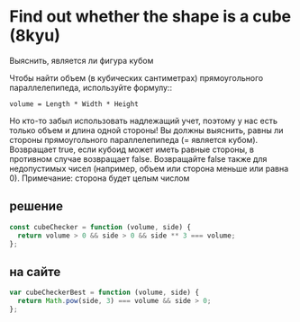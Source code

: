 # Find out whether the shape is a cube (8kyu)

Выяснить, является ли фигура кубом

Чтобы найти объем (в кубических сантиметрах) прямоугольного параллелепипеда, используйте формулу::

`volume = Length * Width * Height`

Но кто-то забыл использовать надлежащий учет, поэтому у нас есть только объем и длина одной стороны!
Вы должны выяснить, равны ли стороны прямоугольного параллелепипеда (= является кубом).
Возвращает true, если кубоид может иметь равные стороны, в противном случае возвращает false.
Возвращайте false также для недопустимых чисел (например, объем или сторона меньше или равна 0).
Примечание: сторона будет целым числом

## решение

```js
const cubeChecker = function (volume, side) {
  return volume > 0 && side > 0 && side ** 3 === volume;
};
```

## на сайте

```js
var cubeCheckerBest = function (volume, side) {
  return Math.pow(side, 3) === volume && side > 0;
};
```
